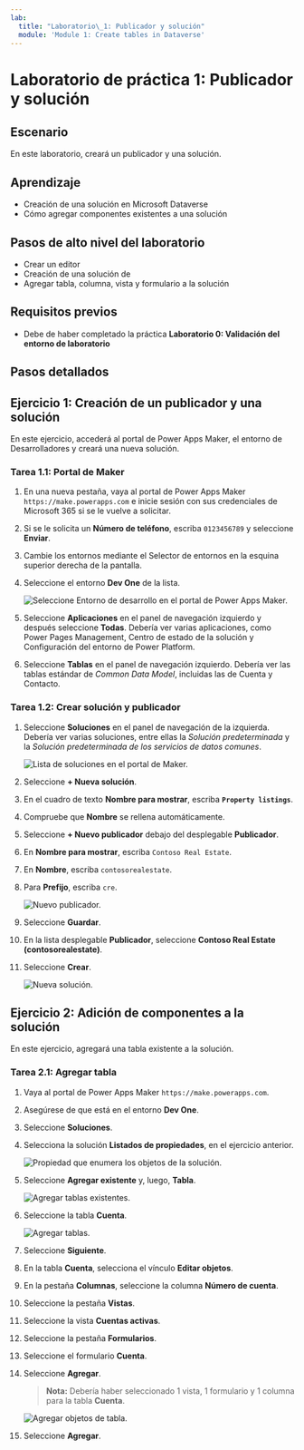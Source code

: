 ```yaml
---
lab:
  title: "Laboratorio\_1: Publicador y solución"
  module: 'Module 1: Create tables in Dataverse'
---
```


# Laboratorio de práctica 1: Publicador y solución

## Escenario

En este laboratorio, creará un publicador y una solución.

## Aprendizaje

- Creación de una solución en Microsoft Dataverse
- Cómo agregar componentes existentes a una solución

## Pasos de alto nivel del laboratorio

- Crear un editor
- Creación de una solución de 
- Agregar tabla, columna, vista y formulario a la solución
  
## Requisitos previos

- Debe de haber completado la práctica **Laboratorio 0: Validación del entorno de laboratorio**

## Pasos detallados

## Ejercicio 1: Creación de un publicador y una solución

En este ejercicio, accederá al portal de Power Apps Maker, el entorno de Desarrolladores y creará una nueva solución.

### Tarea 1.1: Portal de Maker

1. En una nueva pestaña, vaya al portal de Power Apps Maker `https://make.powerapps.com` e inicie sesión con sus credenciales de Microsoft 365 si se le vuelve a solicitar.

1. Si se le solicita un **Número de teléfono**, escriba `0123456789` y seleccione **Enviar**.

1. Cambie los entornos mediante el Selector de entornos en la esquina superior derecha de la pantalla.

1. Seleccione el entorno **Dev One** de la lista.

    ![Seleccione Entorno de desarrollo en el portal de Power Apps Maker.](../media/select-dev-one-environment.png)

1. Seleccione **Aplicaciones** en el panel de navegación izquierdo y después seleccione **Todas**. Debería ver varias aplicaciones, como Power Pages Management, Centro de estado de la solución y Configuración del entorno de Power Platform.

1. Seleccione **Tablas** en el panel de navegación izquierdo. Debería ver las tablas estándar de *Common Data Model*, incluidas las de Cuenta y Contacto.

### Tarea 1.2: Crear solución y publicador

1. Seleccione **Soluciones** en el panel de navegación de la izquierda. Debería ver varias soluciones, entre ellas la *Solución predeterminada* y la *Solución predeterminada de los servicios de datos comunes*.

    ![Lista de soluciones en el portal de Maker.](../media/solutions-list.png)

1. Seleccione **+ Nueva solución**.

1. En el cuadro de texto **Nombre para mostrar**, escriba **`Property listings`**.

1. Compruebe que **Nombre** se rellena automáticamente.

1. Seleccione **+ Nuevo publicador** debajo del desplegable **Publicador**.

1. En **Nombre para mostrar**, escriba `Contoso Real Estate`.

1. En **Nombre**, escriba `contosorealestate`.

1. Para **Prefijo**, escriba `cre`.

    ![Nuevo publicador.](../media/new-publisher.png)

1. Seleccione **Guardar**.

1. En la lista desplegable **Publicador**, seleccione **Contoso Real Estate (contosorealestate)**.

1. Seleccione **Crear**.

    ![Nueva solución.](../media/new-solution.png)

## Ejercicio 2: Adición de componentes a la solución

En este ejercicio, agregará una tabla existente a la solución.

### Tarea 2.1: Agregar tabla

1. Vaya al portal de Power Apps Maker `https://make.powerapps.com`.

1. Asegúrese de que está en el entorno **Dev One**.

1. Seleccione **Soluciones**.

1. Selecciona la solución **Listados de propiedades**, en el ejercicio anterior.

    ![Propiedad que enumera los objetos de la solución.](../media/solution-objects.png)

1. Seleccione **Agregar existente** y, luego, **Tabla**.

    ![Agregar tablas existentes.](../media/add-existing.png)

1. Seleccione la tabla **Cuenta**.

    ![Agregar tablas.](../media/add-tables.png)

1. Seleccione **Siguiente**.

1. En la tabla **Cuenta**, selecciona el vínculo **Editar objetos**.

1. En la pestaña **Columnas**, seleccione la columna **Número de cuenta**.

1. Seleccione la pestaña **Vistas**.

1. Seleccione la vista **Cuentas activas**.

1. Seleccione la pestaña **Formularios**.

1. Seleccione el formulario **Cuenta**.

1. Seleccione **Agregar**.

    > **Nota:** Debería haber seleccionado 1 vista, 1 formulario y 1 columna para la tabla **Cuenta**.

    ![Agregar objetos de tabla.](../media/add-objects.png)

1. Seleccione **Agregar**.
